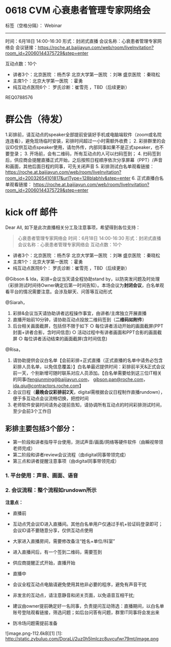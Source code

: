 # 0618 CVM 心衰患者管理专家网络会

标签（空格分隔）： Webinar

---

时间：6月18日 14:00-16:30
形式：封闭式直播
会议名称：心衰患者管理专家网络会
会议链接：https://roche.at.baijiayun.com/web/room/liveInvitation?room_id=20060144375729&step=enter

互动点数：10个
 - 讲者3个：北京医院 ：杨杰孚     北京大学第一医院 ：刘琳      盛京医院 ：秦晓松
 - 主席1个：北京大学第一医院 ：霍勇
 - 纯互动点医院6个： 罗氏诊断：崔雪亮 ，TBD（后续更新）

REQ0788576

# 群公告（待发）
1.彩排前，请互动点的speaker全部提前安装好手机或电脑端软件（zoom或名院连连看），避免现场临时安装，彩排时间超过一小时需额外收费；
2. 彩排群里的会议ID仅供互动点speaker使用，请勿外传，内部同事如果不是正式speaker，也不要登录；
3. 开场前，会有二维码，所有互动点的人可以扫码签到；
4. 扫码签到后，供应商会提醒直播正式开始，之后按照日程顺序依次分享屏幕（PPT）/声音和画面，其他后面日程的同事，可先关闭声音
5. 彩排测试白名单观看链接： 
https://roche.at.baijiayun.com/web/room/liveInvitation?room_id=20032654101817&urlType=128blabhlv&step=enter
6. 正式直播白名单观看链接：
https://roche.at.baijiayun.com/web/room/liveInvitation?room_id=20060144375729&step=enter


# kick off 邮件
Dear All,
如下是此次直播相关分工及注意事项，希望得到各位支持：

> 心衰患者管理专家网络会
时间：6月18日 14:00-16:30
形式：封闭式直播
会议名称：心衰患者管理专家网络会
互动点数：10个
 - 讲者3个：北京医院 ：杨杰孚 北京大学第一医院 ：刘琳 盛京医院 ：秦晓松
 - 主席1个：北京大学第一医院 ：霍勇
 - 纯互动点医院6个： 罗氏诊断：崔雪亮 ，TBD（后续更新）

@Gibson & Ida，彩排+会议当天请全程协助stand by，以防突发问题及时处理（彩排测试时间待Owner确定后第一时间告知）。本场会议为**封闭会议**，白名单观看平台的情况需要注意。会涉及聊天、问答等互动形式

@Siarah，
1. 彩排&会议当天请协助讲者远程操作事宜，由讲者/主席独立开展直播
2. 直播开始前10分钟，请协助互动点投放二维码签到（**二维码如附件**）
3. 后台相关画面截屏，包括但不限于如下
	○ 每位讲者活动开始的画面截屏(PPT封面+讲者合影，含时间信息)
	○ 活动过程中有讲者画面和PPT合影的画面截屏
	○ 每位讲者活动结束的画面截屏(含时间信息)

@Risa，
1. 请协助提供会议白名单【会前彩排+正式直播（正式直播的名单中请务必包含彩排人员名单，以免信息覆盖）】白名单最迟提供时间：彩排前半天&正式会议前一天，个别新增可随时联系对应人员添加。【白名单需要给到这三位IT相关的同事(fengjunming@baijiayun.com， gibson.pan@roche.com，ida.qiu@contractors.roche.com】
2. 会议日程（**最晚会议彩排前2天**，digital需根据会议日程制作直播rundown），便于多互动点会议流畅切换，把控时间  
3. 老师软件安装时间请务必提前告知，请协调所有互动点的时间彩排测试时间，至少会前3个工作日



## 彩排主要包括3个部分：
- 第一阶段和讲者指导平台使用，测试声音/画面/网络等硬件软件（由瞬视带领老师完成）
- 第二阶段和讲者review会议流程（由digital同事带领完成）
- 第三点和讲者提醒注意事项（由digital同事带领完成）

### 1. 平台使用：声音、画面、语音

### 2. 会议流程：整个流程如rundown所示
**注意点：**

- 直播前
 - 互动点凭会议ID进入直播间。其他白名单用户仅通过手机+验证码登录即可；会议ID请不要随意分享，仅供互动点使用
 - 大家进入直播房间，需要修改备注“姓名+单位/科室”
 - 进入直播间后，有一个签到二维码，需要签到
 - 供应商提醒正式开始，直播开始

- 直播中
 - 会议全程互动点电脑请避免使用其他非必要的程序，避免有声音干扰
 - 非发言的互动点，请注意静音和闭关页面，以免语音互相干扰;
 - 建议由owner提前确定好一名同事，负责提问互动筛选：直播期间，以白名单账号登陆观看链接，筛选问题；如后台问答有问题，群里IT同事将会发出来
 - 防冷场问题需提前准备
 
![image.png-112.6kB][1]
  [1]: http://static.zybuluo.com/DoraLi/2uz0h5lmlczc8uvcufwr79mt/image.png
